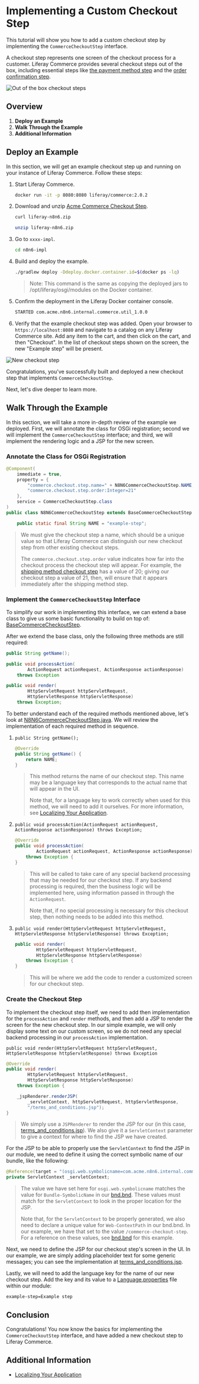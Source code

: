 # Implementing a Custom Checkout Step

This tutorial will show you how to add a custom checkout step by implementing the `CommerceCheckoutStep` interface.

A checkout step represents one screen of the checkout process for a customer. Liferay Commerce provides several checkout steps out of the box, including essential steps like [the payment method step](https://github.com/liferay/com-liferay-commerce/blob/2.0.2/commerce-checkout-web/src/main/java/com/liferay/commerce/checkout/web/internal/util/PaymentMethodCommerceCheckoutStep.java) and the [order confirmation step](https://github.com/liferay/com-liferay-commerce/blob/2.0.2/commerce-checkout-web/src/main/java/com/liferay/commerce/checkout/web/internal/util/OrderConfirmationCommerceCheckoutStep.java).

![Out of the box checkout steps](./images/01.png "Out of the box checkout steps")

## Overview

1. **Deploy an Example**
1. **Walk Through the Example**
1. **Additional Information**

## Deploy an Example

In this section, we will get an example checkout step up and running on your instance of Liferay Commerce. Follow these steps:

1. Start Liferay Commerce.

    ```bash
    docker run -it -p 8080:8080 liferay/commerce:2.0.2
    ```

1. Download and unzip [Acme Commerce Checkout Step](./liferay-n8n6.zip).

    ```bash
    curl liferay-n8n6.zip
    ```

    ```bash
    unzip liferay-n8n6.zip
    ```

1. Go to `xxxx-impl`.

    ```bash
    cd n8n6-impl
    ```

1. Build and deploy the example.

    ```bash
    ./gradlew deploy -Ddeploy.docker.container.id=$(docker ps -lq)
    ```

    >Note: This command is the same as copying the deployed jars to /opt/liferay/osgi/modules on the Docker container.

1. Confirm the deployment in the Liferay Docker container console.

    ```bash
    STARTED com.acme.n8n6.internal.commerce.util_1.0.0
    ```

1. Verify that the example checkout step was added. Open your browser to `https://localhost:8080` and navigate to a catalog on any Liferay Commerce site. Add any item to the cart, and then click on the cart, and then "Checkout". In the list of checkout steps shown on the screen, the new "Example step" will be present.

![New checkout step](./images/02.png "New checkout step")

Congratulations, you've successfully built and deployed a new checkout step that implements `CommerceCheckoutStep`.

Next, let's dive deeper to learn more.

## Walk Through the Example

In this section, we will take a more in-depth review of the example we deployed. First, we will annotate the class for OSGi registration; second we will implement the `CommerceCheckoutStep` interface; and third, we will implement the rendering logic and a JSP for the new screen.

### Annotate the Class for OSGi Registration

```java
@Component(
    immediate = true,
    property = {
        "commerce.checkout.step.name=" + N8N6CommerceCheckoutStep.NAME,
        "commerce.checkout.step.order:Integer=21"
    },
    service = CommerceCheckoutStep.class
)
public class N8N6CommerceCheckoutStep extends BaseCommerceCheckoutStep {

    public static final String NAME = "example-step";
```

> We must give the checkout step a name, which should be a unique value so that Liferay Commerce can distinguish our new checkout step from other existing checkout steps.
>
> The `commerce.checkout.step.order` value indicates how far into the checkout process the checkout step will appear. For example, the [shipping method checkout step](https://github.com/liferay/com-liferay-commerce/blob/2.0.2/commerce-checkout-web/src/main/java/com/liferay/commerce/checkout/web/internal/util/ShippingMethodCommerceCheckoutStep.java) has a value of 20; giving our checkout step a value of 21, then, will ensure that it appears immediately after the shipping method step.

### Implement the `CommerceCheckoutStep` Interface

To simplify our work in implementing this interface, we can extend a base class to give us some basic functionality to build on top of: [BaseCommerceCheckoutStep](https://github.com/liferay/com-liferay-commerce/blob/2.0.2/commerce-api/src/main/java/com/liferay/commerce/util/BaseCommerceCheckoutStep.java).

After we extend the base class, only the following three methods are still required:

```java
public String getName();
```

```java
public void processAction(
        ActionRequest actionRequest, ActionResponse actionResponse)
    throws Exception
```

```java
public void render(
        HttpServletRequest httpServletRequest,
        HttpServletResponse httpServletResponse)
    throws Exception;
```

To better understand each of the required methods mentioned above, let's look at [N8N6CommerceCheckoutStep.java](./liferay-n8n6.zip/n8n6-impl/src/main/java/com/acme/n8n6/internal/commerce/checkout/step/N8N6CommerceCheckoutStep.java). We will review the implementation of each required method in sequence.

1. `public String getName();`

    ```java
    @Override
    public String getName() {
        return NAME;
    }
    ```

    > This method returns the name of our checkout step. This name may be a language key that corresponds to the actual name that will appear in the UI.
    >
    > Note that, for a language key to work correctly when used for this method, we will need to add it ourselves. For more information, see [Localizing Your Application](https://help.liferay.com/hc/en-us/articles/360018168251-Localizing-Your-Application).

1. `public void processAction(ActionRequest actionRequest, ActionResponse actionResponse) throws Exception;`

    ```java
    @Override
    public void processAction(
            ActionRequest actionRequest, ActionResponse actionResponse)
        throws Exception {
    }
    ```

    > This will be called to take care of any special backend processing that may be needed for our checkout step. If any backend processing is required, then the business logic will be implemented here, using information passed in through the `ActionRequest`.
    >
    > Note that, if no special processing is necessary for this checkout step, then nothing needs to be added into this method.

1. `public void render(HttpServletRequest httpServletRequest, HttpServletResponse httpServletResponse) throws Exception;`

    ```java
    public void render(
            HttpServletRequest httpServletRequest,
            HttpServletResponse httpServletResponse)
        throws Exception {
    }
    ```

    > This will be where we add the code to render a customized screen for our checkout step.

### Create the Checkout Step

To implement the checkout step itself, we need to add then implementation for the `processAction` and `render` methods, and then add a JSP to render the screen for the new checkout step. In our simple example, we will only display some text on our custom screen, so we do not need any special backend processing in our `processAction` implementation.

`public void render(HttpServletRequest httpServletRequest, HttpServletResponse httpServletResponse) throws Exception`

```java
@Override
public void render(
        HttpServletRequest httpServletRequest,
        HttpServletResponse httpServletResponse)
    throws Exception {

    _jspRenderer.renderJSP(
        _servletContext, httpServletRequest, httpServletResponse,
        "/terms_and_conditions.jsp");
}
```

> We simply use a `JSPRenderer` to render the JSP for our (in this case, [terms_and_conditions.jsp](./liferay-n8n6.zip/n8n6-impl/src/main/resources/META-INF/resources/terms_and_conditions.jsp)). We also give it a `ServletContext` parameter to give a context for where to find the JSP we have created.

For the JSP to be able to properly use the `ServletContext` to find the JSP in our module, we need to define it using the correct symbolic name of our bundle, like the following:

```java
@Reference(target = "(osgi.web.symbolicname=com.acme.n8n6.internal.commerce.util)")
private ServletContext _servletContext;
```

> The value we have set here for `osgi.web.symbolicname` matches the value for `Bundle-SymbolicName` in our [bnd.bnd](./liferay-n8n6.zip/n8n6-impl/bnd.bnd). These values must match for the `ServletContext` to look in the proper location for the JSP.
>
> Note that, for the `ServletContext` to be properly generated, we also need to declare a unique value for `Web-ContextPath` in our bnd.bnd. In our example, we have that set to the value `/commerce-checkout-step`. For a reference on these values, see [bnd.bnd](./liferay-n8n6.zip/n8n6-impl/bnd.bnd) for this example.

Next, we need to define the JSP for our checkout step's screen in the UI. In our example, we are simply adding placeholder text for some generic messages; you can see the implementation at [terms_and_conditions.jsp](./liferay-n8n6.zip/n8n6-impl/src/main/resources/META-INF/resources/terms_and_conditions.jsp).

Lastly, we will need to add the language key for the name of our new checkout step. Add the key and its value to a [Language.properties](./liferay-n8n6.zip/n8n6-impl/src/main/resources/content/Language.properties) file within our module:

```
example-step=Example step
```

## Conclusion

Congratulations! You now know the basics for implementing the `CommerceCheckoutStep` interface, and have added a new checkout step to Liferay Commerce.

## Additional Information

* [Localizing Your Application](https://help.liferay.com/hc/en-us/articles/360018168251-Localizing-Your-Application)

